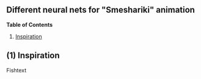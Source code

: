 
## Different neural nets for "Smeshariki" animation

**Table of Contents**<br>
1. [Inspiration](#1-inspiration)<br>

## (1) Inspiration
Fishtext
